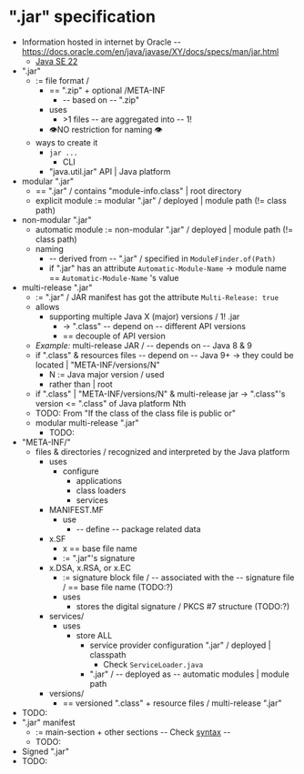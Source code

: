 # ".jar" specification
* Information hosted in internet by Oracle -- https://docs.oracle.com/en/java/javase/XY/docs/specs/man/jar.html
  * [Java SE 22](https://docs.oracle.com/en/java/javase/22/docs/specs/man/jar.html)
* ".jar"
  * := file format / 
    * == ".zip" + optional /META-INF
      * -- based on -- ".zip"
    * uses
      * \>1 files -- are aggregated into -- 1!
    * 👁️NO restriction for naming 👁️
  * ways to create it
    * `jar ...` 
      * CLI
    * "java.util.jar" API | Java platform
* modular ".jar"
  * == ".jar" / contains "module-info.class" | root directory
  * explicit module := modular ".jar" / deployed | module path (!= class path)
* non-modular ".jar"
  * automatic module := non-modular ".jar" /  deployed | module path (!= class path)
  * naming
    * -- derived from -- ".jar" / specified in `ModuleFinder.of(Path)`
    * if ".jar" has an attribute `Automatic-Module-Name` -> module name == `Automatic-Module-Name` 's value 
* multi-release ".jar"
  * := ".jar" / JAR manifest has got the attribute `Multi-Release: true`
  * allows
    * supporting multiple Java X (major) versions / 1! .jar 
      * -> ".class" -- depend on -- different API versions
      * == decouple of API version
  * _Example:_ multi-release JAR / -- depends on -- Java 8 & 9
  * if ".class" & resources files -- depend on -- Java 9+ -> they could be located | "META-INF/versions/N"
    * N := Java major version / used
    * rather than | root
  * if ".class" | "META-INF/versions/N" & multi-release jar -> ".class"'s version <= ".class" of Java platform Nth
  * TODO: From "If the class of the class file is public or"
  * modular multi-release ".jar"
    * TODO:
* "META-INF/"
  * files & directories / recognized and interpreted by the Java platform
    * uses
      * configure
        * applications
        * class loaders
        * services
    * MANIFEST.MF
      * use
        * -- define -- package related data
    * x.SF
      * x == base file name
      * := ".jar"'s signature
    * x.DSA, x.RSA, or x.EC
      * := signature block file / -- associated with the -- signature file / == base file name (TODO:?)
      * uses
        * stores the digital signature / PKCS #7 structure (TODO:?)
    * services/
      * uses
        * store ALL
          * service provider configuration ".jar" / deployed | classpath
            * Check `ServiceLoader.java`
          * ".jar" / -- deployed as -- automatic modules | module path
    * versions/
      * == versioned ".class" + resource files / multi-release ".jar"
* TODO:
* ".jar" manifest
  * := main-section + other sections -- Check [syntax](https://docs.oracle.com/en/java/javase/22/docs/specs/jar/jar.html#manifest-specification) --
  * TODO:
* Signed ".jar"
* TODO:
